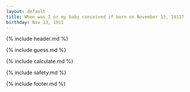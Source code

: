 ```yaml
---
layout: default
title: When was I or my baby conceived if born on November 13, 1911?
birthday: Nov 13, 1911
---
```


{% include header.md %}

{% include guess.md %}

{% include calculate.md %}

{% include safety.md %}

{% include footer.md %}



